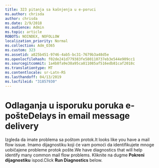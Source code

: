 ```yaml
---
title: 323 pitanja sa kašnjenja u e-poruci
ms.author: chrisda
author: chrisda
ms.date: 2/9/2018
ms.audience: Admin
ms.topic: article
ROBOTS: NOINDEX, NOFOLLOW
localization_priority: Normal
ms.collection: Adm_O365
ms.custom: 323
ms.assetid: a825b451-9746-4ab5-bc31-7679b3a48d5e
ms.openlocfilehash: f02de241d779383fe580110737eb3e544e909cc1
ms.sourcegitcommit: 1a4b8fa9e38a95ca811085af516edb81caf2018c
ms.translationtype: MT
ms.contentlocale: sr-Latn-RS
ms.lasthandoff: 04/13/2019
ms.locfileid: "31857930"
---
```

# <a name="delays-in-email-message-delivery"></a><span data-ttu-id="8b910-102">Odlaganja u isporuku poruka e-pošte</span><span class="sxs-lookup"><span data-stu-id="8b910-102">Delays in email message delivery</span></span>

<span data-ttu-id="8b910-103">Izgleda da imate problema sa poštom protok.</span><span class="sxs-lookup"><span data-stu-id="8b910-103">It looks like you have a mail flow issue.</span></span> <span data-ttu-id="8b910-104">Imamo dijagnostiku koji će vam pomoći da identifikujete mnoge uobičajene probleme protok pošte.</span><span class="sxs-lookup"><span data-stu-id="8b910-104">We have diagnostics that will help identify many common mail flow problems.</span></span> <span data-ttu-id="8b910-105">Kliknite na dugme **Pokreni dijagnostiku** ispod.</span><span class="sxs-lookup"><span data-stu-id="8b910-105">Click **Run Diagnostics** below.</span></span>
